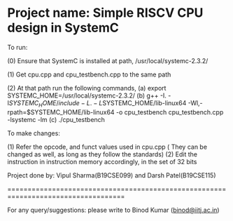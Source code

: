 Project name: Simple RISCV CPU design in SystemC
===========================================================================================================================
To run: 

(0) Ensure that SystemC is installed at path, /usr/local/systemc-2.3.2/

(1) Get cpu.cpp and cpu_testbench.cpp to the same path

(2) At that path run the following commands, 
    (a) export SYSTEMC_HOME=/usr/local/systemc-2.3.2/
    (b) g++ -I. -I$SYSTEMC_HOME/include -L. -L$SYSTEMC_HOME/lib-linux64 -Wl,-rpath=$SYSTEMC_HOME/lib-linux64 -o cpu_testbench cpu_testbench.cpp -lsystemc -lm
    (c) ./cpu_testbench

To make changes:

(1) Refer the opcode, and funct values used in cpu.cpp ( They can be changed as well, as long as they follow the standards)
(2) Edit the instruction in instruction memory accordingly, in the set of 32 bits


Project done by: Vipul Sharma(B19CSE099) and Darsh Patel(B19CSE115)

===================================================================================

For any query/suggestions: please write to Binod Kumar (binod@iitj.ac.in)
